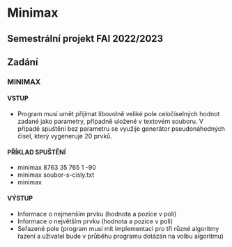 # Minimax
## Semestrální projekt FAI 2022/2023

## Zadání

### MINIMAX
#### VSTUP
- Program musí umět přijímat libovolně veliké pole celočíselných hodnot zadané
jako parametry, případně uložené v textovém souboru. V případě spuštění bez
parametru se využije generátor pseudonáhodných čísel, který vygeneruje 20
prvků.

#### PŘÍKLAD SPUŠTĚNÍ
- minimax 8763 35 765 1 -90
- minimax soubor-s-cisly.txt
- minimax
#### VÝSTUP
- Informace o nejmenším prvku (hodnota a pozice v poli)
- Informace o největším prvku (hodnota a pozice v poli)
- Seřazené pole (program musí mít implementaci pro tři různé algoritmy řazení a
uživatel bude v průběhu programu dotázán na volbu algoritmu)
